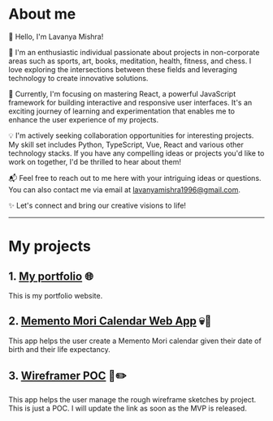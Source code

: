 # About me
👋 Hello, I'm Lavanya Mishra!

👀 I'm an enthusiastic individual passionate about projects in non-corporate areas such as sports, art, books, meditation, health, fitness, and chess. I love exploring the intersections between these fields and leveraging technology to create innovative solutions.

🌱 Currently, I'm focusing on mastering React, a powerful JavaScript framework for building interactive and responsive user interfaces. It's an exciting journey of learning and experimentation that enables me to enhance the user experience of my projects.

💡 I'm actively seeking collaboration opportunities for interesting projects. My skill set includes Python, TypeScript, Vue, React and various other technology stacks. If you have any compelling ideas or projects you'd like to work on together, I'd be thrilled to hear about them!

📬 Feel free to reach out to me here with your intriguing ideas or questions. You can also contact me via email at lavanyamishra1996@gmail.com.

✨ Let's connect and bring our creative visions to life!

---
# My projects
## 1. [My portfolio](https://nostalgician.in) 🌐
This is my portfolio website.
## 2. [Memento Mori Calendar Web App](https://mementomori.nostalgician.in) 💀📅
This app helps the user create a Memento Mori calendar given their date of birth and their life expectancy.
## 3. [Wireframer POC](https://wireframer.nostalgician.in) 🧠✏️
This app helps the user manage the rough wireframe sketches by project. This is just a POC. I will update the link as soon as the MVP is released.
<!---
chessmadridista/chessmadridista is a ✨ special ✨ repository because its `README.md` (this file) appears on your GitHub profile.
You can click the Preview link to take a look at your changes.
--->
